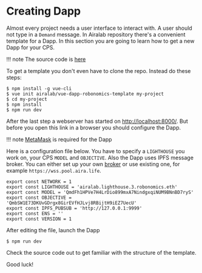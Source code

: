Creating Dapp
=============

Almost every project needs a user interface to interact with. A user should not type in a `Demand` message. In Airalab repository there's a convenient template for a Dapp. In this section you are going to learn how to get a new Dapp for your CPS.

!!! note
    The source code is [here](https://github.com/airalab/vue-dapp-robonomics-template/)

To get a template you don't even have to clone the repo. Instead do these steps:

    $ npm install -g vue-cli
    $ vue init airalab/vue-dapp-robonomics-template my-project
    $ cd my-project
    $ npm install
    $ npm run dev

After the last step a webserver has started on [http://localhost:8000/](http://localhost:8000/). But before you open this link in a browser you should configure the Dapp.

!!! note
    [MetaMask](https://metamask.io) is required for the Dapp

Here is a configuration file below. You have to specify a `LIGHTHOUSE` you work on, your CPS `MODEL` and `OBJECTIVE`. Also the Dapp uses IPFS message broker. You can either set up your own [broker](https://github.com/vol4tim/ipfs-api-pubsub-ws) or use existing one, for example `https://wss.pool.aira.life`.

    export const NETWORK = 1
    export const LIGHTHOUSE = 'airalab.lighthouse.3.robonomics.eth'
    export const MODEL = 'QmdFh1HPVe7H4LrDio899mxA7NindgxqiNUM9BNnBD7ryS'
    export const OBJECTIVE = 'QmbSW1E73DKUvGDrgx8GirEVfHJLvj8RBijtH9iEZ7UecU'
    export const IPFS_PUBSUB = 'http://127.0.0.1:9999'
    export const ENS = ''
    export const VERSION = 1

After editing the file, launch the Dapp

    $ npm run dev

Check the source code out to get familiar with the structure of the template. 

Good luck!
